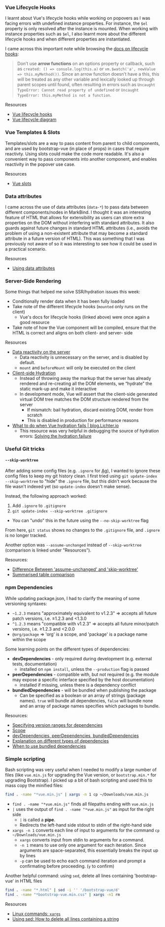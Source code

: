 ### Vue Lifecycle Hooks

I learnt about Vue's lifecycle hooks while working on popovers as I was facing errors with undefined instance properties. 
For instance, the `$el` property is only resolved after the instance is mounted.
When working with instance properties such as `$el`, I also learnt more about the different lifecycle hooks and when different properties are instantiated.

I came across this important note while browsing the [docs on lifecycle hooks](https://vuejs.org/v2/guide/instance.html#Instance-Lifecycle-Hooks):

> Don’t use **arrow functions** on an options property or callback, such as `created: () => console.log(this.a)` or `vm.$watch('a', newValue => this.myMethod())`. Since an arrow function doesn’t have a this, this will be treated as any other variable and lexically looked up through parent scopes until found, often resulting in errors such as `Uncaught TypeError: Cannot read property of undefined` or `Uncaught TypeError: this.myMethod is not a function`.

Resources
* [Vue lifecycle hooks](https://www.digitalocean.com/community/tutorials/vuejs-component-lifecycle)
* [Vue lifecycle diagram](https://vuejs.org/v2/guide/instance.html#Lifecycle-Diagram)

### Vue Templates & Slots 

Templates/slots are a way to pass content from parent to child components, and are used by bootstrap-vue (in place of props) in cases that require reactivty.
Using slots could make the code more readable. 
It's also a convenient way to pass components into another component, and enables reactivity in the popover use case.

Resources
* [Vue slots](https://vuejs.org/v2/guide/components-slots.html)

### Data attributes

I came across the use of data attributes (`data-*`) to pass data between different components/nodes in MarkBind.
I thought it was an interesting feature of HTML that allows for extensibility as users can store extra properties on the DOM without interfering with standard attributes.
It also guards against future changes in standard HTML attributes (i.e., avoids the problem of using a non-existent attribute that may become a standard attribute in a future version of HTML).
This was something that I was previously not aware of so it was interesting to see how it could be used in a practical scenario.

Resources
* [Using data attributes](https://developer.mozilla.org/en-US/docs/Learn/HTML/Howto/Use_data_attributes)

### Server-Side Rendering

Some things that helped me solve SSR/hydration issues this week:
* Conditionally render data when it has been fully loaded
* Take note of the different lifecycle hooks (`mounted` only runs on the client)
  * Vue's docs for lifecycle hooks (linked above) were once again a good resource
* Take note of how the Vue component will be compiled, ensure that the HTML is correct and aligns on both client- and server- side

Resources
* [Data reactivity on the server](https://ssr.vuejs.org/guide/universal.html#data-reactivity-on-the-server)
  * Data reactivity is unnecessary on the server, and is disabled by default.
  * `mount` and `beforeMount` will only be executed on the client
* [Client-side Hydration](https://ssr.vuejs.org/guide/hydration.html)
  * Instead of throwing away the markup that the server has already rendered and re-creating all the DOM elements, we “hydrate” the static mark-up and make it interactive
  * In development mode, Vue  will assert that the client-side generated virtual DOM tree matches the DOM structure rendered from the server
    * If mismatch: bail hydration, discard existing DOM, render from scratch
    * This is disabled in production for performance reasons
* [What to do when Vue hydration fails | blog.Lichter.io](https://blog.lichter.io/posts/vue-hydration-error/)
  * This resource was very helpful in debugging the source of hydration errors: [Solving the hydration failure](https://blog.lichter.io/posts/vue-hydration-error/#solving-the-hydration-failure) 

### Useful Git tricks

#### `--skip-worktree`

After adding some config files (e.g. `.ignore` for [Ag](https://github.com/ggreer/the_silver_searcher)), I wanted to ignore these config files to keep my git history clean. 
I first tried using `git update-index --skip-worktree` to "hide" the `.ignore` file, but this didn't work because the file wasn't indexed yet (so `update-index` doesn't make sense).

Instead, the following approach worked:
1. Add `.ignore` to `.gitignore`
2. `git update-index --skip-worktree .gitignore`
  * You can "undo" this in the future using the `--no-skip-worktree` flag

From here, `git status` shows no changes to the `.gitignore` file, and `.ignore` is no longer tracked.

Another option was `--assume-unchanged` instead of `--skip-worktree` (comparison is linked under "Resources"). 

Resources: 

* [Difference Between 'assume-unchanged' and 'skip-worktree'](https://stackoverflow.com/questions/13630849/git-difference-between-assume-unchanged-and-skip-worktree)
* [Summarised table comparison](https://fallengamer.livejournal.com/93321.html)

### npm Dependencies

While updating package.json, I had to clarify the meaning of some versioning syntaxes:

* `~1.2.3` means "approximately equivalent to v1.2.3" => accepts all future patch versions, i.e. ≥1.2.3 and <1.3.0
* `^1.2.3` means "compatible with v1.2.3" => accepts all future minor/patch versions, i.e. ≥1.2.3 and <2.0.0
* `@org/package` => 'org' is a scope, and 'package' is a package name within the scope

Some learning points on the different types of dependencies:

* **devDependencies** - only required during development (e.g. external tests, documentation)
  * installed on `npm install`, unless the `--production` flag is passed
* **peerDependencies** - compatible with, but not required (e.g. the module may expose a specific interface specified by the host documentation)
  * installed if missing, unless there is a dependency conflict
* **bundledDependencies** - will be bundled when publishing the package
  * Can be specified as a boolean or an array of strings (package names). `true` will bundle all dependencies, `false` will bundle none and an array of package names specifies which packages to bundle.

Resources: 

* [Specifying version ranges for dependencies](https://docs.npmjs.com/cli/v8/configuring-npm/package-json#dependencies)
* [Scope](https://docs.npmjs.com/cli/v8/using-npm/scope)
* [devDependencies, peerDependencies, bundledDependencies](https://docs.npmjs.com/cli/v8/configuring-npm/package-json#devdependencies)
* [Explanation on different types of dependencies](https://stackoverflow.com/questions/18875674/whats-the-difference-between-dependencies-devdependencies-and-peerdependencies)
* [When to use bundled dependencies](https://stackoverflow.com/questions/11207638/advantages-of-bundleddependencies-over-normal-dependencies-in-npm?lq=1)

### Simple scripting

Bash scripting was very useful when I needed to modify a large number of files (like `vue.min.js` for upgrading the Vue version, or `bootstrap.min.*` for upgrading Bootstrap). 
I picked up a bit of bash scripting and used this to mass copy the minified files:

```bash
find . -name "*vue.min.js" | xargs -n 1 cp ~/Downloads/vue.min.js
```

* `find . -name "*vue.min.js"` finds all filepaths ending with `vue.min.js`
* `|` uses the output of `find . -name "*vue.min.js"` as input for the right side
  * `|` is called a **pipe**. 
  * Redirects the left-hand side stdout to stdin of the right-hand side
* `xargs -n 1` converts each line of input to arguments for the command `cp ~/Downloads/vue.min.js`
  * `xargs` converts input from stdin to arguments for a command.
  * `-n 1` means to use only one argument for each iteration. Since arguments are space-separated, this essentially breaks the input up by lines
  * `-p` can be used to echo each command iteration and prompt a confirmating before proceeding. (`y` to confirm)

Another helpful command: using `sed`, delete all lines containing 'bootstrap-vue' in HTML files

```bash
find . -name "*.html" | sed -i '' '/bootstrap-vue/d'
find . -name "*bootstrap-vue.min.css" | xargs -n1 rm
```

Resources
* [Linux commands: `xargs`](https://flaviocopes.com/linux-command-xargs/)
* [Using sed: How to delete all lines containing a string](https://stackoverflow.com/questions/5410757/how-to-delete-from-a-text-file-all-lines-that-contain-a-specific-string)

